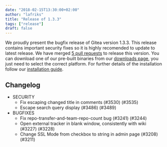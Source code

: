 ```yaml
---
date: "2018-02-15T13:30:00+02:00"
author: "lafriks"
title: "Release of 1.3.3"
tags: ["release"]
draft: false
---
```


We proudly present the bugfix release of Gitea version 1.3.3. This release contains important
security fixes so it is highly recomended to update to latest release.
We have merged [5 pull requests](https://github.com/go-gitea/gitea/milestone/20?closed=1) to release this version.
You can download one of our pre-built binaries from our [downloads page](https://dl.gitea.io/gitea/1.3.1/), you just need to select the correct platform. For further details of the installation follow our [installation guide](https://docs.gitea.io/en-us/install-from-binary/).

<!--more-->

## Changelog

* SECURITY
  * Fix escaping changed title in comments (#3530) (#3535)
  * Escape search query display (#3486) (#3489)
* BUGFIXES
  * Fix repo-transfer-and-team-repo-count bug (#3241) (#3244)
  * Open external tracker in blank window, consistently with wiki (#3227) (#3228)
  * Change SSL Mode from checkbox to string in admin page (#3208) (#3211)
